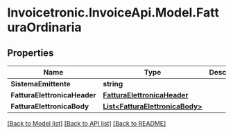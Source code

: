 # Invoicetronic.InvoiceApi.Model.FatturaOrdinaria

## Properties

Name | Type | Description | Notes
------------ | ------------- | ------------- | -------------
**SistemaEmittente** | **string** |  | [optional] 
**FatturaElettronicaHeader** | [**FatturaElettronicaHeader**](FatturaElettronicaHeader.md) |  | [optional] 
**FatturaElettronicaBody** | [**List&lt;FatturaElettronicaBody&gt;**](FatturaElettronicaBody.md) |  | [optional] 

[[Back to Model list]](../README.md#documentation-for-models) [[Back to API list]](../README.md#documentation-for-api-endpoints) [[Back to README]](../README.md)

